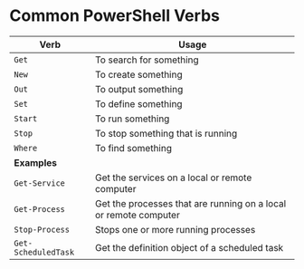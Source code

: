 # Common PowerShell Verbs

| **Verb** | **Usage** |
|----------|-----------|
| `Get` | To search for something |
| `New`	| To create something |
| `Out`	| To output something |
| `Set`	| To define something |
| `Start` | To run something |
| `Stop` | To stop something that is running |
| `Where` | To find something |
| **Examples** |
| `Get-Service`	| Get the services on a local or remote computer |
| `Get-Process`	| Get the processes that are running on a local or remote computer |
| `Stop-Process` | Stops one or more running processes |
| `Get-ScheduledTask` | Get the definition object of a scheduled task |